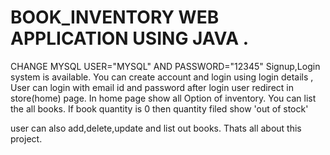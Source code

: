 # BOOK_INVENTORY WEB APPLICATION  USING JAVA .
CHANGE MYSQL USER="MYSQL" AND PASSWORD="12345"
 Signup,Login system is available. You can create account and login using login details ,
 User can login with email id and password after login user redirect in store(home) page.
 In home page show all Option of inventory.
 You can list the all books.
 If book quantity is 0 then quantity filed show 'out of stock' 

user can also add,delete,update and list out books. Thats all about this project.
